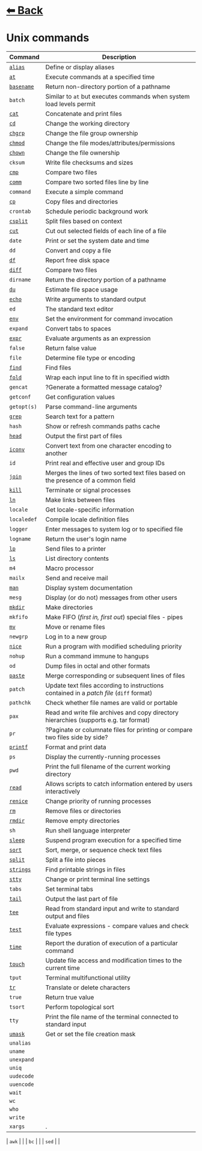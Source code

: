 # [⬅ Back	](../README.md)
# Unix commands

| Command | Description |
| ---------- | ---------- |
| [`alias`](alias.md) | Define or display aliases |
| [`at`](at.md) | Execute commands at a specified time |
| [`basename`](basename.md) | Return non-directory portion of a pathname |
| `batch` | Similar to `at` but executes  commands  when  system  load  levels  permit|
| [`cat`](cat.md) | Concatenate and print files |
| [`cd`](cd.md) | Change the working directory |
| [`chgrp`](chgrp.md) | Change the file group ownership |
| [`chmod`](chmod.md) | Change the file modes/attributes/permissions|
| [`chown`](chown.md) | Change the file ownership |
| `cksum` | Write file checksums and sizes |
| [`cmp`](cmp.md) | Compare two files |
| [`comm`](comm.md) | Compare two sorted files line by line |
| `command` | Execute a simple command |
| [`cp`](cp.md) | Copy files and directories |
| `crontab` | Schedule periodic background work |
| [`csplit`](csplit.md) | Split files based on context |
| [`cut`](cut.md) | Cut out selected fields of each line of a file |
| `date` | Print or set the system date and time |
| `dd` | Convert and copy a file |
| [`df`](df.md) | Report free disk space |
| [`diff`](diff.md) | Compare two files |
| `dirname` | Return the directory portion of a pathname |
| [`du`](du.md) | Estimate file space usage |
| [`echo`](echo.md) | Write arguments to standard output	|
| `ed` | The standard text editor |
| [`env`](env.md) | Set the environment for command invocation	|
| `expand` | Convert tabs to spaces |
| [`expr`](expr.md) | Evaluate arguments as an expression |
| `false` | Return false value |
| `file` | Determine file type or encoding |
| [`find`](find.md) | Find files|
| [`fold`](fold.md) | Wrap each input line to fit in specified width|
| `gencat` | ?Generate a formatted message catalog? |
| `getconf` | Get configuration values |
| `getopt(s)` | Parse command-line arguments |
| [`grep`](grep.md) | Search text for a pattern |
| `hash` | Show or refresh commands paths cache |
| [`head`](head.md) | Output the first part of files |
| [`iconv`](iconv.md) | Convert text from one character encoding to another |
| `id` | Print real and effective user and group IDs |
| [`join`](join.md) | Merges the lines of two sorted text files based on the presence of a common field |
| [`kill`](kill.md) | Terminate or signal processes |
| [`ln`](ln.md) | Make links between files |
| `locale` | Get locale-specific information |
| `localedef` | Compile locale definition files|
| `logger` | Enter messages to system log or to specified file |
| `logname` | Return the user's login name |
| [`lp`](lp.md) | Send files to a printer |
| [`ls`](ls.md) | List directory contents |
| `m4` | Macro processor |
| `mailx` | Send and receive mail |
| [`man`](man.md) | Display system documentation |
| `mesg` | Display (or do not) messages from other users |
| [`mkdir`](mkdir.md) | Make directories |
| `mkfifo` | Make FIFO (*first in, first out*) special files - pipes |
| [`mv`](mv.md) | Move or rename files |
| `newgrp` | Log in to a new group |
| [`nice`](nice.md) | Run a program with modified scheduling priority |
| `nohup` | Run a command immune to hangups |
| `od` | Dump files in octal and other formats |
| [`paste`](paste.md) | Merge corresponding or subsequent lines of files |
| `patch` | Update text files according to instructions contained in a *patch file* (`diff` format) |
| `pathchk` | Check whether file names are valid or portable |
| `pax` | Read and write file archives and copy directory hierarchies (supports e.g. tar format)|
| `pr` | ?Paginate or columnate files for printing or compare two files side by side? |
| [`printf`](printf.md) | Format and print data |
| `ps` | Display the currently-running processes |
| `pwd` | Print the full filename of the current working directory |
| [`read`](read.md) | Allows scripts to catch information entered by users interactively |
| [`renice`](renice.md) | Change priority of running processes |
| [`rm`](rm.md) | Remove files or directories |
| [`rmdir`](rmdir.md) | Remove empty directories |
| `sh` | Run shell language interpreter |
| [`sleep`](sleep.md) | Suspend program execution for a specified time |
| [`sort`](sort.md) | Sort, merge, or sequence check text files |
| [`split`](split.md) | Split a file into pieces |
| [`strings`](strings.md) | Find printable strings in files |
| [`stty`](stty.md) | Change or print terminal line settings |
| `tabs` | Set terminal tabs |
| [`tail`](tail.md) | Output the last part of file |
| [`tee`](tee.md) | Read from standard input and write to standard output and files |
| [`test`](test.md) | Evaluate expressions - compare values and check file types |
| [`time`](time.md) | Report the duration of execution of a particular command |
| [`touch`](touch.md) | Update file access and modification times to the current time |
| `tput` | Terminal multifunctional utility |
| [`tr`](tr.md) | Translate or delete characters |
| `true` | Return true value |
| `tsort` | Perform topological sort |
| `tty` | Print the file name of the terminal connected to standard input |
| [`umask`](umask.md) | Get or set the file creation mask |
| `unalias` | |
| `uname` | |
| `unexpand` | |
| `uniq` | |
| `uudecode` | |
| `uuencode` | |
| `wait` | |
| `wc` | |
| `who` | |
| `write` | |
| `xargs` | . |

| `awk` | |
| `bc` | |
| `sed` | |
